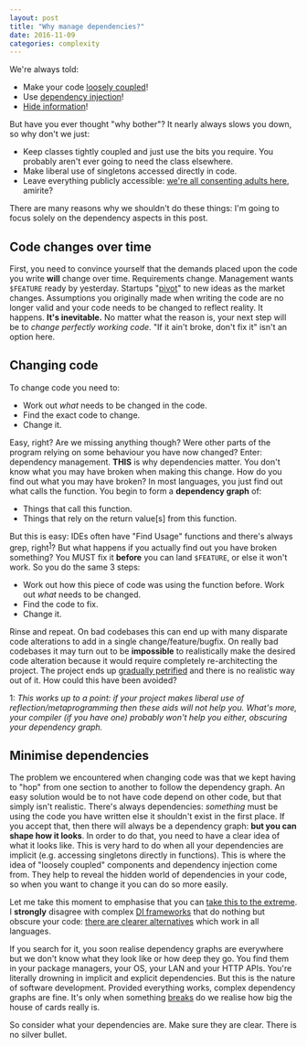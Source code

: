 ```yaml
---
layout: post
title: "Why manage dependencies?"
date: 2016-11-09
categories: complexity
---
```


We're always told:
 - Make your code [loosely coupled](https://en.wikipedia.org/wiki/Loose_coupling)!
 - Use [dependency injection](https://en.wikipedia.org/wiki/Dependency_injection)!
 - [Hide information](https://en.wikipedia.org/wiki/Information_hiding)!

But have you ever thought "why bother"? It nearly always slows you down, so why don't we just:
 - Keep classes tightly coupled and just use the bits you require. You probably aren't ever going to need the class elsewhere.
 - Make liberal use of singletons accessed directly in code.
 - Leave everything publicly accessible: [we're all consenting adults here](https://www.python.org/), amirite?


There are many reasons why we shouldn't do these things: I'm going to focus solely on the dependency aspects in this post.
 
## Code changes over time
 
First, you need to convince yourself that the demands placed upon the code you write **will** change over time. Requirements change. Management wants `$FEATURE` ready by yesterday. Startups "[pivot](https://en.wikipedia.org/wiki/Corporate_jargon)" to new ideas as the market changes. Assumptions you originally made when writing the code are no longer valid and your code needs to be changed to reflect reality. It happens. **It's inevitable.** No matter what the reason is, your next step will be to *change perfectly working code*. "If it ain't broke, don't fix it" isn't an option here.

## Changing code

To change code you need to:
 - Work out *what* needs to be changed in the code.
 - Find the exact code to change.
 - Change it.

Easy, right? Are we missing anything though? Were other parts of the program relying on some behaviour you have now changed? Enter: dependency management. **THIS** is why dependencies matter. You don't know what you may have broken when making this change. How do you find out what you may have broken? In most languages, you just find out what calls the function. You begin to form a **dependency graph** of:
 - Things that call this function.
 - Things that rely on the return value[s] from this function.
 
But this is easy: IDEs often have "Find Usage" functions and there's always grep, right<sup>[1](#reflection)</sup>? But what happens if you actually find out you have broken something? You MUST fix it **before** you can land `$FEATURE`, or else it won't work. So you do the same 3 steps:
 - Work out how this piece of code was using the function before. Work out *what* needs to be changed.
 - Find the code to fix.
 - Change it.

Rinse and repeat. On bad codebases this can end up with many disparate code alterations to add in a single change/feature/bugfix. On really bad codebases it may turn out to be **impossible** to realistically make the desired code alteration because it would require completely re-architecting the project. The project ends up [gradually petrified](http://finalfantasy.wikia.com/wiki/Gradual_Petrify_(status)) and there is no realistic way out of it. How could this have been avoided?


<a name="reflection">1</a>: *This works up to a point: if your project makes liberal use of reflection/metaprogramming then these aids will not help you. What's more, your compiler (if you have one) probably won't help you either, obscuring your dependency graph.*

## Minimise dependencies

The problem we encountered when changing code was that we kept having to "hop" from one section to another to follow the dependency graph. An easy solution would be to not have code depend on other code, but that simply isn't realistic. There's always dependencies: *something* must be using the code you have written else it shouldn't exist in the first place. If you accept that, then there will always be a dependency graph: **but you can shape how it looks**. In order to do that, you need to have a clear idea of what it looks like. This is very hard to do when all your dependencies are implicit (e.g. accessing singletons directly in functions). This is where the idea of "loosely coupled" components and dependency injection come from. They help to reveal the hidden world of dependencies in your code, so when you want to change it you can do so more easily.

Let me take this moment to emphasise that you can [take this to the extreme](https://github.com/EnterpriseQualityCoding/FizzBuzzEnterpriseEdition). I **strongly** disagree with complex [DI frameworks](https://projects.spring.io/spring-framework/) that do nothing but obscure your code: [there are clearer alternatives](https://en.wikipedia.org/wiki/Dependency_injection#Constructor_injection) which work in all languages.

If you search for it, you soon realise dependency graphs are everywhere but we don't know what they look like or how deep they go. You find them in your package managers, your OS, your LAN and your HTTP APIs. You're literally drowning in implicit and explicit dependencies. But this is the nature of software development. Provided everything works, complex dependency graphs are fine. It's only when something [breaks](http://www.theregister.co.uk/2016/03/23/npm_left_pad_chaos/) do we realise how big the house of cards really is.

So consider what your dependencies are. Make sure they are clear. There is no silver bullet.
